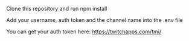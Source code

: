 Clone this repository and run npm install

Add your username, auth token and the channel name into the .env file

You can get your auth token here: https://twitchapps.com/tmi/